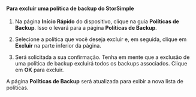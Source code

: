 
#### Para excluir uma política de backup do StorSimple

1. Na página **Início Rápido** do dispositivo, clique na guia **Políticas de Backup**. Isso o levará para a página **Políticas de Backup**.

2. Selecione a política que você deseja excluir e, em seguida, clique em **Excluir** na parte inferior da página.

3. Será solicitada a sua confirmação. Tenha em mente que a exclusão de uma política de backup excluirá todos os backups associados. Clique em **OK** para excluir.

A página **Políticas de Backup** será atualizada para exibir a nova lista de políticas.
 

<!---HONumber=July15_HO4-->